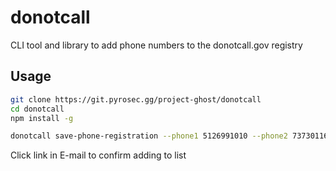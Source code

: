 # donotcall

CLI tool and library to add phone numbers to the donotcall.gov registry

## Usage

```sh
git clone https://git.pyrosec.gg/project-ghost/donotcall
cd donotcall
npm install -g

donotcall save-phone-registration --phone1 5126991010 --phone2 7373011666 --phone3 5126992020 --email 5126991010@showdown.anonaddy.com

```

Click link in E-mail to confirm adding to list
